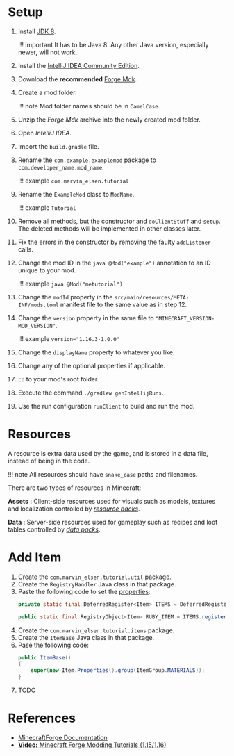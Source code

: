 # Setup
1. Install [JDK 8](https://www.azul.com/downloads/zulu-community/?version=java-8-lts&architecture=x86-64-bit&package=jdk).

    !!! important
		It has to be Java 8. Any other Java version, especially newer, will not work.

2. Install the [IntelliJ IDEA Community Edition](https://www.jetbrains.com/idea/download).
3. Download the **recommended** [Forge Mdk](https://files.minecraftforge.net).
4. Create a mod folder.

	!!! note
		Mod folder names should be in `CamelCase`.

5. Unzip the _Forge Mdk_ archive into the newly created mod folder.
6. Open _IntelliJ IDEA_.
7. Import the `build.gradle` file.
8. Rename the `com.example.examplemod` package to `com.developer_name.mod_name`.

	!!! example
		`com.marvin_elsen.tutorial`

9. Rename the `ExampleMod` class to `ModName`.

	!!! example
		`Tutorial`

10. Remove all methods, but the constructor and `doClientStuff` and `setup`. The deleted methods will be implemented in other classes later.
11. Fix the errors in the constructor by removing the faulty `addListener` calls.
12. Change the mod ID in the `java @Mod("example")` annotation to an ID unique to your mod.

	!!! example
		`java @Mod("metutorial")`

13. Change the `modId` property in the `src/main/resources/META-INF/mods.toml` manifest file to the same value as in step 12.
14. Change the `version` property in the same file to `"MINECRAFT_VERSION-MOD_VERSION"`.

	!!! example
		`version="1.16.3-1.0.0"`

15. Change the `displayName` property to whatever you like.
16. Change any of the optional properties if applicable.
17. `cd` to your mod's root folder.
18. Execute the command `./gradlew genIntellijRuns`.
19. Use the run configuration `runClient` to build and run the mod.

# Resources
A resource is extra data used by the game, and is stored in a data file, instead of being in the code.

!!! note
	All resources should have `snake_case` paths and filenames.

There are two types of resources in Minecraft:

**Assets**
:   Client-side resources used for visuals such as models, textures and localization controlled by [_resource packs_](https://minecraft.gamepedia.com/Resource_Pack).

**Data**
:   Server-side resources used for gameplay such as recipes and loot tables controlled by [_data packs_](https://minecraft.gamepedia.com/Data_Pack).

# Add Item
1. Create the `com.marvin_elsen.tutorial.util` package.
2. Create the `RegistryHandler` Java class in that package.
3. Paste the following code to set the [properties](https://mcforge.readthedocs.io/en/1.16.x/items/items/#basic-items):
	```java
	private static final DeferredRegister<Item> ITEMS = DeferredRegister.create(ForgeRegistries.ITEMS, MODID);

	public static final RegistryObject<Item> RUBY_ITEM = ITEMS.register("ruby", ItemBase::new);
	```
4. Create the `com.marvin_elsen.tutorial.items` package.
5. Create the `ItemBase` Java class in that package.
6. Pase the following code:
	```java
	public ItemBase()
	{
		super(new Item.Properties().group(ItemGroup.MATERIALS));
	}
	```
7. TODO

# References
* [MinecraftForge Documentation](https://mcforge.readthedocs.io/en/1.16.x/)
* [**Video:** Minecraft Forge Modding Tutorials (1.15/1.16)](https://www.youtube.com/watch?v=JOTH1eDP99Y&list=PLDhiRTZ_vnoUI3-9z0Zg-I8tTSp3EfOia)
